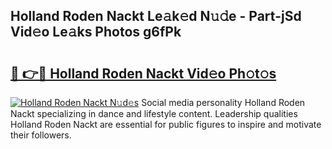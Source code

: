 ## Holland Roden Nackt Le𝚊k𝚎d N𝚞𝚍e - Part-jSd Vid𝚎o Le𝚊ks Photos g6fPk

# <h2><a href="http://fb13eo.evod.top/?m=Holland+Roden+Nackt">🔗 👉🔴 Holland Roden Nackt Vid𝚎o Ph𝚘t𝚘s</a></h2>

[![Holland Roden Nackt N𝚞d𝚎s](https://i.imgur.com/8V9OHl7.gif)](http://fb13eo.evod.top/?m=Holland+Roden+Nackt)
Social media personality Holland Roden Nackt specializing in dance and lifestyle content. Leadership qualities Holland Roden Nackt are essential for public figures to inspire and motivate their followers. 
